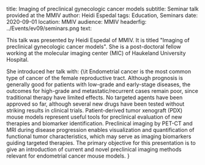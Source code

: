 title: Imaging of preclinical gynecologic cancer models
subtitle: Seminar talk provided at the MMIV
author: Heidi Espedal
tags: Education, Seminars
date: 2020-09-01
location: MMIV
audience: MMIV
headerfig: ../Events/ev09/seminars.png
text:

This talk was presented by Heidi Espedal of MMIV. It is titled "Imaging of preclinical gynecologic cancer models". She is a post-doctoral fellow working at the molecular imaging center (MIC) of Haukeland University Hospital.

She introduced her talk with: {\it 
Endometrial cancer is the most common type of cancer of the female reproductive
tract. Although prognosis is generally good for patients with low-grade and early-stage diseases, the outcomes for high-grade and metastatic/recurrent cases remain poor, since traditional therapy have limited effects. No targeted agents have been approved so far, although several new drugs have been tested without striking results in clinical trials. Patient-derived tumor xenograft (PDX) mouse models represent useful tools for preclinical evaluation of new therapies and biomarker identification. Preclinical imaging by PET-CT and MRI during disease progression enables visualization and quantification of functional tumor characteristics, which may serve as imaging biomarkers guiding targeted therapies. The primary objective for this presentation is to give an introduction of current and novel preclinical imaging methods relevant for endometrial cancer mouse models.
}
